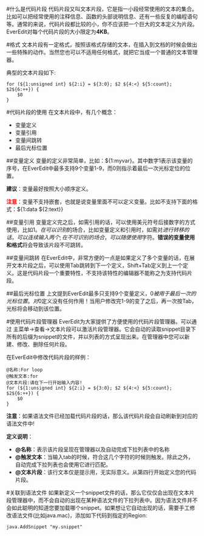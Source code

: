#什么是代码片段
代码片段又叫文本片段，它是指一小段经常使用的文本的集合。比如可以把经常使用的注释信息、函数的头部说明信息、还有一些反复的编程语句等。通常的来说，代码片段都比较的小，你不应该把一个巨大的文本定义为片段。EverEdit对每个代码片段的大小限定为**4KB**。

#格式
文本片段有一定格式，按照该格式存储的文本，在插入到文档的时候会做出一些特殊的动作。当然您也可以不适用任何格式，就把它当成一个普通的文本管理器。

典型的文本片段如下: 

```
for (${1:unsigned int} ${2:i} = ${3:0}; $2 ${4:<} ${5:count}; $2${6:++}) {
	$0
}
```

#代码片段的使用
在文本片段中，有几个概念：

* 变量定义
* 变量引用
* 变量间跳转
* 最后光标位置


##变量定义
变量的定义非常简单，比如：${1:myvar}。其中数字1表示该变量的序号，在EverEdit中最多支持9个变量1-9，而0则指示着最后一次光标定位的位置。

**建议**：变量最好按照大小顺序定义。

<span style="color:red;">**注意**</span>：变量不支持嵌套，也就是说变量里面不可以定义变量。比如不支持下面的格式：${1:data ${2:text}}


##变量引用
变量定义完之后，如需引用的话，可以使用美元符号后接数字的方式使用，比如$1。在可以识别$的场合，比如变量定义和引用时，如需对$进行转移的话，可以连续输入两个$$;在不可识别的场合，可以随便使用$字符。**错误的变量使用和格式**将会导致该片段不可跳转。

##变量间跳转
在EverEdit中，非常方便的一点是如果定义了多个变量的话，在展开文本片段之后，可以使用Tab跳转到下一个定义，Shift+Tab定义到上一个定义。这是代码片段一个重要特性，不支持该特性的编辑器不能称之为支持代码片段。

##最后光标位置
上文提到EverEdit最多只支持9个变量定义，$0被用于最后一次的光标位置。对$0定义没有任何作用！当用户修改完1-9的变了之后，再一次按Tab，光标将会移动到该位置。

#使用代码片段管理器
EverEdit为大家提供了方便使用的代码片段管理器。可以通过 主菜单→查看→文本片段可以激活片段管理器。它会自动的读取snippet目录下所有的后缀为snippet的文件，并以列表的方式呈现出来。在管理器中您可以新建、修改、删除任何片段。

在EverEdit中修改代码片段的样例：

```
@名称:For loop
@触发文本:for
@文本片段:请在下一行开始输入内容!
for (${1:unsigned int} ${2:i} = ${3:0}; $2 ${4:<} ${5:count}; $2${6:++}) {
	$0
}
```

**注意**：如果语法文件已经加载代码片段的话，那么该代码片段会自动刷新到对应的语法文件中!

**定义说明**：

* **@名称**：表示该片段呈现在管理器以及自动完成下拉列表中的名称
* **@触发文本**：当输入tab的时候，符合这几个字符的时候则触发。除此之外，自动完成下拉列表也会使用它进行匹配。
* **@文本片段**：该行文本仅是提示用，无实际意义。从第四行开始定义您的代码片段。

#关联到语法文件
如果新定义一个snippet文件的话，那么它仅仅会出现在文本片段管理器中，而不会自动的出现在某种语法文件的下拉列表中。因为语法文件并不会如此聪明的知道您要加载哪个snippet。如果想让它自动出现的话，需要手工修改语法文件(比如java.mac)，添加如下代码到指定的Region:

```
java.AddSnippet "my.snippet"
```











